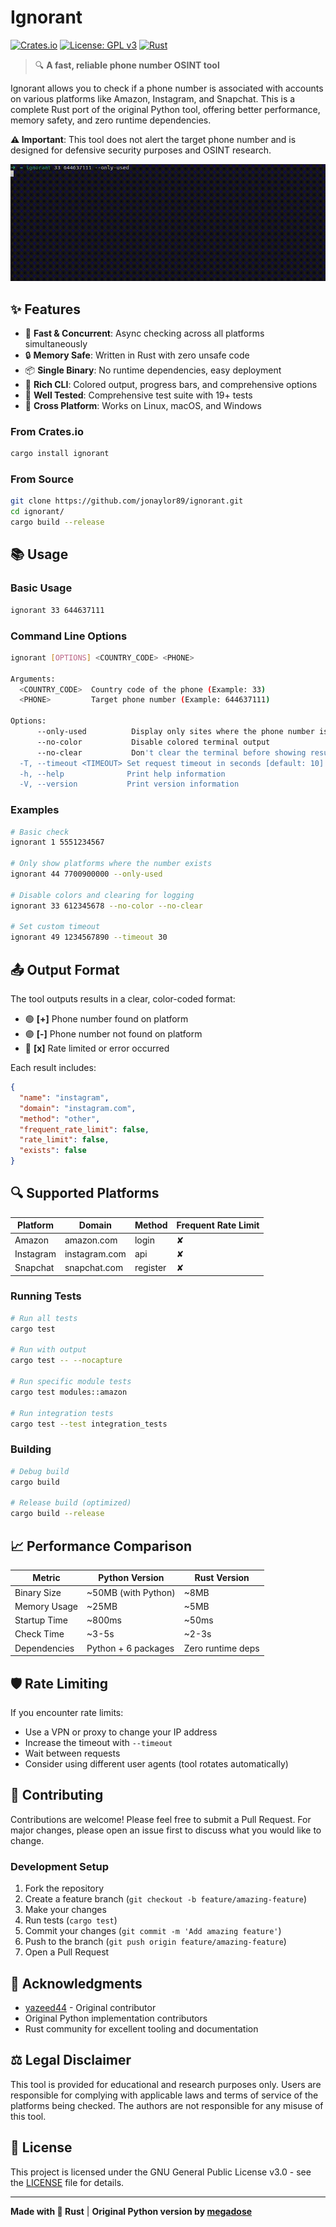 # Ignorant

[![Crates.io](https://img.shields.io/crates/v/ignorant.svg)](https://crates.io/crates/ignorant)
[![License: GPL v3](https://img.shields.io/badge/License-GPLv3-blue.svg)](https://www.gnu.org/licenses/gpl-3.0)
[![Rust](https://img.shields.io/badge/rust-1.70%2B-orange.svg)](https://www.rust-lang.org/)

> 🔍 **A fast, reliable phone number OSINT tool**

Ignorant allows you to check if a phone number is associated with accounts on various platforms like Amazon, Instagram, and Snapchat. This is a complete Rust port of the original Python tool, offering better performance, memory safety, and zero runtime dependencies.

**⚠️ Important**: This tool does not alert the target phone number and is designed for defensive security purposes and OSINT research.

![Demo](https://github.com/megadose/gif-demo/raw/master/ignorant-demo.gif)

## ✨ Features

- 🚀 **Fast & Concurrent**: Async checking across all platforms simultaneously
- 🔒 **Memory Safe**: Written in Rust with zero unsafe code
- 📦 **Single Binary**: No runtime dependencies, easy deployment
- 🎨 **Rich CLI**: Colored output, progress bars, and comprehensive options
- 🧪 **Well Tested**: Comprehensive test suite with 19+ tests
- 🔧 **Cross Platform**: Works on Linux, macOS, and Windows

### From Crates.io
```bash
cargo install ignorant
```

### From Source
```bash
git clone https://github.com/jonaylor89/ignorant.git
cd ignorant/
cargo build --release
```

## 📚 Usage

### Basic Usage
```bash
ignorant 33 644637111
```

### Command Line Options
```bash
ignorant [OPTIONS] <COUNTRY_CODE> <PHONE>

Arguments:
  <COUNTRY_CODE>  Country code of the phone (Example: 33)
  <PHONE>         Target phone number (Example: 644637111)

Options:
      --only-used          Display only sites where the phone number is used
      --no-color           Disable colored terminal output
      --no-clear           Don't clear the terminal before showing results
  -T, --timeout <TIMEOUT> Set request timeout in seconds [default: 10]
  -h, --help              Print help information
  -V, --version           Print version information
```

### Examples
```bash
# Basic check
ignorant 1 5551234567

# Only show platforms where the number exists
ignorant 44 7700900000 --only-used

# Disable colors and clearing for logging
ignorant 33 612345678 --no-color --no-clear

# Set custom timeout
ignorant 49 1234567890 --timeout 30
```

## 📤 Output Format

The tool outputs results in a clear, color-coded format:
- 🟢 **[+]** Phone number found on platform
- 🟣 **[-]** Phone number not found on platform  
- 🔴 **[x]** Rate limited or error occurred

Each result includes:
```json
{
  "name": "instagram",
  "domain": "instagram.com", 
  "method": "other",
  "frequent_rate_limit": false,
  "rate_limit": false,
  "exists": false
}
```

## 🔍 Supported Platforms

| Platform  | Domain        | Method   | Frequent Rate Limit |
|-----------|---------------|----------|---------------------|
| Amazon    | amazon.com    | login    | ✘                   |
| Instagram | instagram.com | api      | ✘                   |
| Snapchat  | snapchat.com  | register | ✘                   |


### Running Tests
```bash
# Run all tests
cargo test

# Run with output
cargo test -- --nocapture

# Run specific module tests
cargo test modules::amazon

# Run integration tests
cargo test --test integration_tests
```

### Building
```bash
# Debug build
cargo build

# Release build (optimized)
cargo build --release
```

## 📈 Performance Comparison

| Metric | Python Version | Rust Version |
|--------|----------------|--------------|
| Binary Size | ~50MB (with Python) | ~8MB |
| Memory Usage | ~25MB | ~5MB |
| Startup Time | ~800ms | ~50ms |
| Check Time | ~3-5s | ~2-3s |
| Dependencies | Python + 6 packages | Zero runtime deps |

## 🛡️ Rate Limiting

If you encounter rate limits:
- Use a VPN or proxy to change your IP address
- Increase the timeout with `--timeout`
- Wait between requests
- Consider using different user agents (tool rotates automatically)

## 🤝 Contributing

Contributions are welcome! Please feel free to submit a Pull Request. For major changes, please open an issue first to discuss what you would like to change.

### Development Setup
1. Fork the repository
2. Create a feature branch (`git checkout -b feature/amazing-feature`)
3. Make your changes
4. Run tests (`cargo test`)
5. Commit your changes (`git commit -m 'Add amazing feature'`)
6. Push to the branch (`git push origin feature/amazing-feature`)
7. Open a Pull Request


## 🙏 Acknowledgments

- [yazeed44](https://github.com/yazeed44) - Original contributor
- Original Python implementation contributors
- Rust community for excellent tooling and documentation

## ⚖️ Legal Disclaimer

This tool is provided for educational and research purposes only. Users are responsible for complying with applicable laws and terms of service of the platforms being checked. The authors are not responsible for any misuse of this tool.

## 📝 License

This project is licensed under the GNU General Public License v3.0 - see the [LICENSE](LICENSE) file for details.

---

**Made with 🦀 Rust** | **Original Python version by [megadose](https://github.com/megadose)**
